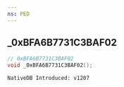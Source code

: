 ```yaml
---
ns: PED
---
```

## _0xBFA6B7731C3BAF02

```c
// 0xBFA6B7731C3BAF02
void _0xBFA6B7731C3BAF02();
```

```
NativeDB Introduced: v1207
```

